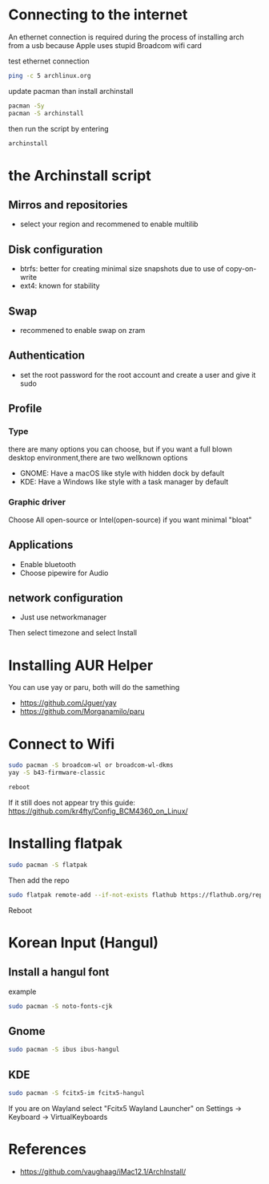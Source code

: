 # Connecting to the internet
An ethernet connection is required during the process of installing arch from a usb because Apple uses stupid Broadcom wifi card

test ethernet connection
``` bash
ping -c 5 archlinux.org
```
update pacman than install archinstall
``` bash
pacman -Sy
pacman -S archinstall
```
then run the script by entering
```bash
archinstall
```
# the Archinstall script
## Mirros and repositories
- select your region and recommened to enable multilib
## Disk configuration
- btrfs: better for creating minimal size snapshots due to use of copy-on-write
- ext4: known for stability
## Swap
- recommened to enable swap on zram
## Authentication
- set the root password for the root account and create a user and give it sudo
## Profile
### Type
there are many options you can choose, but if you want a full blown desktop environment,there are two wellknown options
- GNOME: Have a macOS like style with hidden dock by default
- KDE: Have a Windows like style with a task manager by default
### Graphic driver
Choose All open-source or Intel(open-source) if you want minimal "bloat"
## Applications
- Enable bluetooth
- Choose pipewire for Audio
## network configuration
- Just use networkmanager

Then select timezone and select Install

# Installing AUR Helper
You can use yay or paru, both will do the samething
- https://github.com/Jguer/yay
- https://github.com/Morganamilo/paru

# Connect to Wifi
```bash
sudo pacman -S broadcom-wl or broadcom-wl-dkms
yay -S b43-firmware-classic

reboot
```
If it still does not appear try this guide: https://github.com/kr4fty/Config_BCM4360_on_Linux/

# Installing flatpak
```bash
sudo pacman -S flatpak
```
Then add the repo
```bash
sudo flatpak remote-add --if-not-exists flathub https://flathub.org/repo/flathub.flatpakrepo
```
Reboot

# Korean Input (Hangul)
## Install a hangul font
example
```bash
sudo pacman -S noto-fonts-cjk
```
## Gnome
```bash
sudo pacman -S ibus ibus-hangul
```
## KDE
```bash
sudo pacman -S fcitx5-im fcitx5-hangul
```
If you are on Wayland select "Fcitx5 Wayland Launcher" on Settings -> Keyboard -> VirtualKeyboards

# References
- https://github.com/vaughaag/iMac12.1/ArchInstall/
